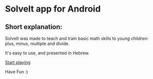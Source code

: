 # SolveIt app for Android

## Short explanation:
SolveIt was made to teach and train basic math skills to young children:
plus, minus, multiple and divide.

It's easy to use, and presented in Hebrew.

[Start playing](https://lilachlz.github.io/SolveItWeb/)

Have Fun :)
